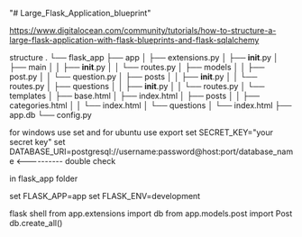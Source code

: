 "# Large_Flask_Application_blueprint" 


https://www.digitalocean.com/community/tutorials/how-to-structure-a-large-flask-application-with-flask-blueprints-and-flask-sqlalchemy

structure
.
└── flask_app
    ├── app
    │   ├── extensions.py
    │   ├── __init__.py
    │   ├── main
    │   │   ├── __init__.py
    │   │   └── routes.py
    │   ├── models
    │   │   ├── post.py
    │   │   └── question.py
    │   ├── posts
    │   │   ├── __init__.py
    │   │   └── routes.py
    │   ├── questions
    │   │   ├── __init__.py
    │   │   └── routes.py
    │   └── templates
    │       ├── base.html
    │       ├── index.html
    │       ├── posts
    │       │   ├── categories.html
    │       │   └── index.html
    │       └── questions
    │           └── index.html
    ├── app.db
    └── config.py

for windows use set and for ubuntu use export
set SECRET_KEY="your secret key"
set DATABASE_URI=postgresql://username:password@host:port/database_name <---------- double check

in flask_app folder

set FLASK_APP=app
set FLASK_ENV=development

flask shell
from app.extensions import db
from app.models.post import Post
db.create_all()

